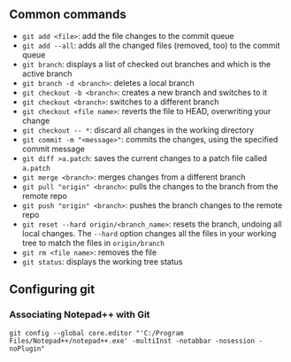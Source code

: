 ## Common commands

- `git add <file>`: add the file changes to the commit queue
- `git add --all`: adds all the changed files (removed, too) to the commit queue
- `git branch`: displays a list of checked out branches and which is the active branch
- `git branch -d <branch>`: deletes a local branch
- `git checkout -b <branch>`: creates a new branch and switches to it
- `git checkout <branch>`: switches to a different branch
- `git checkout <file name>`: reverts the file to HEAD, overwriting your change
- `git checkout -- *`: discard all changes in the working directory
- `git commit -m "<message>"`: commits the changes, using the specified commit message
- `git diff >a.patch`: saves the current changes to a patch file called `a.patch`
- `git merge <branch>`: merges changes from a different branch
- `git pull "origin" <branch>`: pulls the changes to the branch from the remote repo
- `git push "origin" <branch>`: pushes the branch changes to the remote repo
- `git reset --hard origin/<branch_name>`: resets the branch, undoing all local changes. The `--hard` option changes all the files in your working tree to match the files in `origin/branch`
- `git rm <file name>`: removes the file
- `git status`: displays the working tree status

## Configuring git

### Associating Notepad++ with Git
```
git config --global core.editor "'C:/Program Files/Notepad++/notepad++.exe' -multiInst -notabbar -nosession -noPlugin"
```
